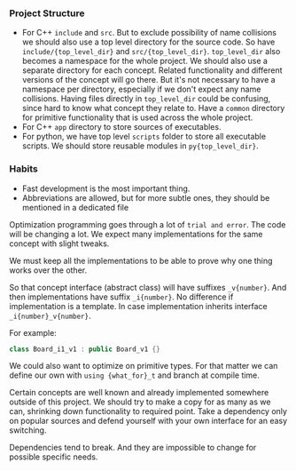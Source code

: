 ### Project Structure
* For C++ `include` and `src`. But to exclude possibility of name collisions we should also 
  use a top level directory for the source code. So have `include/{top_level_dir}` and `src/{top_level_dir}`.
  `top_level_dir` also becomes a namespace for the whole project. We should also use a separate directory for each 
  concept. Related functionality and different versions of the concept will go there. 
  But it's not necessary to have a namespace per directory, especially if we don't expect any name collisions.
  Having files directly in `top_level_dir` could be confusing, since hard to know what concept they relate to.
  Have a `common` directory for primitive functionality that is used across the whole project.
* For C++ `app` directory to store sources of executables.
* For python, we have top level `scripts` folder to store all executable scripts.
  We should store reusable modules in `py{top_level_dir}`.

### Habits
* Fast development is the most important thing.
* Abbreviations are allowed, but for more subtle ones, they should be mentioned
  in a dedicated file

Optimization programming goes through a lot of `trial and error`.
The code will be changing a lot. We expect many implementations 
for the same concept with slight tweaks. 

We must keep all the implementations to be able to prove why one 
thing works over the other.

So that concept interface (abstract class) will have suffixes `_v{number}`. 
And then implementations have suffix `_i{number}`. 
No difference if implementation is a template.
In case implementation inherits interface `_i{number}_v{number}`.

For example:
```c++
class Board_i1_v1 : public Board_v1 {}
```

We could also want to optimize on primitive types.
For that matter we can define our own with `using {what_for}_t` and
branch at compile time.

Certain concepts are well known and already implemented somewhere 
outside of this project. 
We should try to make a copy for as many as we can, shrinking down 
functionality to required point. Take a dependency only on popular
sources and defend yourself with your own interface for an easy switching.

Dependencies tend to break. And they are impossible to change for 
possible specific needs.

